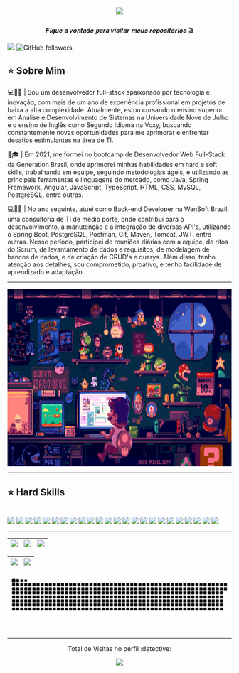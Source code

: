 
<h1 align="center">
<img src="https://readme-typing-svg.herokuapp.com/?font=Righteous&size=35&center=true&vCenter=true&width=500&height=70&duration=4000&lines=Olá!+👋+seja+bem+vindo(a)!;" />
</h1>

<p align="center"> 𝑭𝒊𝒒𝒖𝒆 𝒂 𝒗𝒐𝒏𝒕𝒂𝒅𝒆 𝒑𝒂𝒓𝒂 𝒗𝒊𝒔𝒊𝒕𝒂𝒓 𝒎𝒆𝒖𝒔 𝒓𝒆𝒑𝒐𝒔𝒊𝒕𝒐́𝒓𝒊𝒐𝒔 🎬 </p>

![](https://komarev.com/ghpvc/?username=RobsonCoura&color=CC6699) ![GitHub followers](https://img.shields.io/github/followers/RobsonCoura?label=Follow&style=social)



 ## ⭐️ Sobre Mim


  <p align="left">
💻🧔🏻 | Sou um desenvolvedor full-stack apaixonado por tecnologia e inovação, com mais de um ano de experiência profissional em projetos de baixa a alta complexidade. Atualmente, estou cursando o ensino superior em Análise e Desenvolvimento de Sistemas na Universidade Nove de Julho e o ensino de Inglês como Segundo Idioma na Voxy, buscando constantemente novas oportunidades para me aprimorar e enfrentar desafios estimulantes na área de TI. 

📆🎓 | Em 2021, me formei no bootcamp de Desenvolvedor Web Full-Stack da Generation Brasil, onde aprimorei minhas habilidades em hard e soft skills, trabalhando em equipe, seguindo metodologias ágeis, e utilizando as principais ferramentas e linguagens do mercado, como Java, Spring Framework, Angular, JavaScript, TypeScript, HTML, CSS, MySQL, PostgreSQL, entre outras. 

💻🤝🏻 | No ano seguinte, atuei como Back-end Developer na WanSoft Brazil, uma consultoria de TI de médio porte, onde contribuí para o desenvolvimento, a manutenção e a integração de diversas API's, utilizando o Spring Boot, PostgreSQL, Postman, Git, Maven, Tomcat, JWT, entre outras. Nesse período, participei de reuniões diárias com a equipe, de ritos do Scrum, de levantamento de dados e requisitos, de modelagem de bancos de dados, e de criação de CRUD's e querys. Além disso, tenho atenção aos detalhes, sou comprometido, proativo, e tenho facilidade de aprendizado e adaptação.
  </p>

  
---

<img src="https://github.com/RobsonCoura/RobsonCoura/blob/main/media/mario-bros-bedroom.gif" height="400" width="1500" align="center">

   ---
   ## ⭐️ Hard Skills
  
<div style="display: inline_block"><br>
  <!-- Java --> <img src="https://img.shields.io/badge/java-323330.svg?style=for-the-badge&logo=openjdk&logoColor=CC2927">
  <!-- Spring Boot --> <img src="https://img.shields.io/badge/spring-323330.svg?style=for-the-badge&logo=spring&logoColor=%236DB33F">
  <!-- IDEA Intellij --> <img src="https://img.shields.io/badge/IntelliJIDEA-323330.svg?style=for-the-badge&logo=intellij-idea&logoColor=white">
  <!-- JavaScript --> <img src="https://img.shields.io/badge/JavaScript-323330?style=for-the-badge&logo=javascript&logoColor=F7DF1E">
  <!-- TypeScript --> <img src="https://img.shields.io/badge/TypeScript-323330?style=for-the-badge&logo=typescript&logoColor=007ACC">
  <!-- Angular --> <img src="https://img.shields.io/badge/Angular-323330?style=for-the-badge&logo=angular&logoColor=CC2927">
  <!-- HTML5 --> <img src="https://img.shields.io/badge/HTML5-323330?style=for-the-badge&logo=html5&logoColor=E34F26">
  <!-- CSS3 --> <img src="https://img.shields.io/badge/CSS3-323330?style=for-the-badge&logo=css3&logoColor=1572B6">
  <!-- Node Js --> <img src="https://img.shields.io/badge/Node%20js-323330?style=for-the-badge&logo=nodedotjs&logoColor=339933">
  <!-- Nest Js --> <img src="https://img.shields.io/badge/Nestjs-323330?style=for-the-badge&logo=Nestjs&logoColor=CC2927">
  <!-- Visual Studio Code --> <img src="https://img.shields.io/badge/Visual studio code%20-323330?style=for-the-badge&logo=Visual studio code&logoColor=8B008B">
  <!-- Docker --> <img src="https://img.shields.io/badge/Docker%20-323330?style=for-the-badge&logo=Docker&logoColor=blue">
  <!-- SQL --> <img src="https://img.shields.io/badge/Microsoft%20SQL%20Server-323330?style=for-the-badge&logo=microsoft%20sql%20server&logoColor=CC2927">
  <!-- MySQL --> <img src="https://img.shields.io/badge/MySql-323330?style=for-the-badge&logo=mysql&logoColor=blue">
  <!-- PostgreSQL --> <img src="https://img.shields.io/badge/PostgreSQL-323330?style=for-the-badge&logo=postgreSQL&logoColor=blue">
  <!-- Postman --> <img src="https://img.shields.io/badge/Postman-323330?style=for-the-badge&logo=Postman&logoColor=EF5B25">
  <!-- Insomnia --> <img src="https://img.shields.io/badge/Insomnia-323330?style=for-the-badge&logo=Insomnia&logoColor=800080">
  <!-- Json --> <img src="https://img.shields.io/badge/json-323330?style=for-the-badge&logo=json&logoColor=d3d3d3">
  <!-- Swagger --> <img src="https://img.shields.io/badge/Swagger%20-323330?style=for-the-badge&logo=Swagger&logoColor=32de84">
  <!-- Scrum --> <img src="https://img.shields.io/badge/scrum-323330?style=for-the-badge&logo=scrum&logoColor=white">
  <!-- Azure DevOps --> <img src="https://img.shields.io/badge/Azure DevOps%20-323330?style=for-the-badge&logo=Azure DevOps&logoColor=blue">
  <!-- Git --> <img src="https://img.shields.io/badge/Git-323330?style=for-the-badge&logo=Git&logoColor=CC2927">
  <!-- Git Lab --> <img src="https://img.shields.io/badge/GitLab%20-323330?style=for-the-badge&logo=GitLab&logoColor=EF5B25">
  <!-- Git Hub --> <img src="https://img.shields.io/badge/GitHub%20-323330?style=for-the-badge&logo=GitHub&logoColor=8B008B">

---

 <!-- 
theme=ocean_dark 
tokyonight: 35AFA3 Green | BF91F3 Purple | 1A1B27 Dark 
-->

| ![](http://github-profile-summary-cards.vercel.app/api/cards/stats?username=RobsonCoura&theme=tokyonight) | ![](http://github-profile-summary-cards.vercel.app/api/cards/repos-per-language?username=RobsonCoura&hide=Html&theme=tokyonight) | ![](http://github-profile-summary-cards.vercel.app/api/cards/most-commit-language?username=RobsonCoura&theme=tokyonight) |
| :-------------------------------------------------------------------------------------------------------: | :------------------------------------------------------------------------------------------------------------------------------: | :----------------------------------------------------------------------------------------------------------------------: |

| ![](http://github-profile-summary-cards.vercel.app/api/cards/profile-details?username=RobsonCoura&theme=tokyonight) | ![](https://github-readme-streak-stats.herokuapp.com/?user=RobsonCoura&theme=tokyonight&hide_border=true&date_format=M%20j%5B%2C%20Y%5D&background=1A1B27&stroke=35AFA3&ring=BF91F3&fire=BF91F3&currStreakNum=BF91F3&sideNums=BF91F3&currStreakLabel=BF91F3&sideLabels=BF91F3&dates=35AFA3) |
| :-----------------------------------------------------------------------------------------------------------------: | :-----------------------------------------------------------------------------------------------------------------------------------------------------------------------------------------------------------------------------------------------------------------------------------------: |
  </div>
   
<picture>
  <source media="(prefers-color-scheme: dark)" srcset="https://raw.githubusercontent.com/RobsonCoura/RobsonCoura/output/github-contribution-grid-snake-dark.svg">
  <source media="(prefers-color-scheme: light)" srcset="https://raw.githubusercontent.com/RobsonCoura/RobsonCoura/output/github-contribution-grid-snake.svg">
  <img alt="github contribution grid snake animation" src="https://raw.githubusercontent.com/RobsonCoura/RobsonCoura/output/github-contribution-grid-snake.svg">
</picture>
<br><br>
 
 ---
  
<p align="center"> Total de Visitas no perfil :detective: <br>
<p align="center"> 
   <img alingn="center" src="https://profile-counter.glitch.me/RobsonCoura/count.svg" />
</p>
